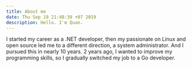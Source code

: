 ```yaml
---
title: About me
date: Thu Sep 19 21:48:39 +07 2019
description: Hello. I'm Quan.
---
```

I started my career as a .NET developer, then my passionate on Linux and open source led me to a different direction, a system administrator. And I pursued this in nearly 10 years. 2 years ago, I wanted to improve my programming skills, so I gradually switched my job to a Go developer.
